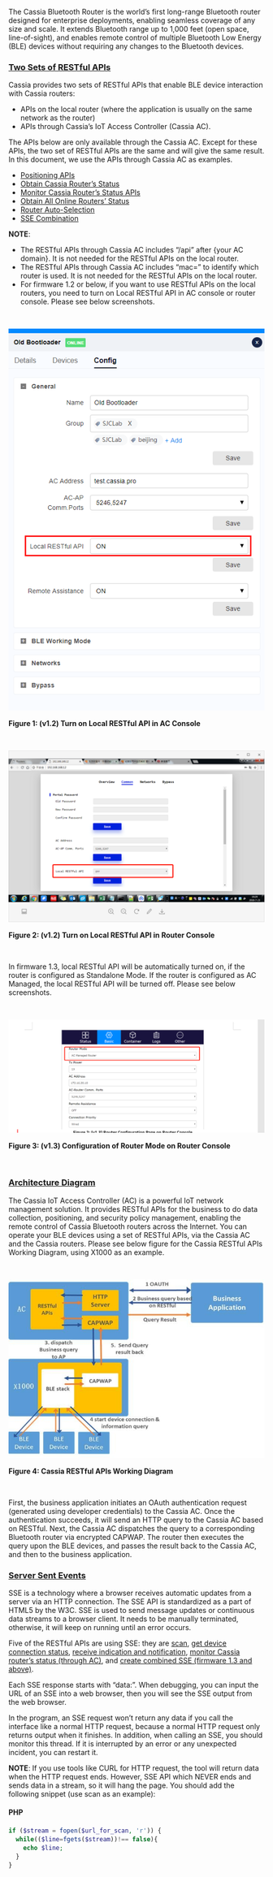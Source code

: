 The Cassia Bluetooth Router is the world’s first long-range Bluetooth router designed for
enterprise deployments, enabling seamless coverage of any size and scale. It extends
Bluetooth range up to 1,000 feet (open space, line-of-sight), and enables remote control of
multiple Bluetooth Low Energy (BLE) devices without requiring any changes to the Bluetooth
devices.

### [Two Sets of RESTful APIs](#two-sets-of-restful-apis)
Cassia provides two sets of RESTful APIs that enable BLE device interaction with Cassia
routers:
  * APIs on the local router (where the application is usually on the same network as the
router)
  * APIs through Cassia’s IoT Access Controller (Cassia AC).

The APIs below are only available through the Cassia AC. Except for these APIs, the two set
of RESTful APIs are the same and will give the same result. In this document, we use the
APIs through Cassia AC as examples.
  * [Positioning APIs](https://github.com/CassiaNetworks/CassiaSDKGuide/wiki/RESTful-API#positioning-api)
  * [Obtain Cassia Router’s Status](https://github.com/CassiaNetworks/CassiaSDKGuide/wiki/RESTful-API#obtain-cassia-routers-status-through-ac)
  * [Monitor Cassia Router’s Status APIs](https://github.com/CassiaNetworks/CassiaSDKGuide/wiki/RESTful-API#monitor-cassia-routers-status-through-ac)
  * [Obtain All Online Routers’ Status](https://github.com/CassiaNetworks/CassiaSDKGuide/wiki/RESTful-API#obtain-all-online-routers-status-through-ac)
  * [Router Auto-Selection](https://github.com/CassiaNetworks/CassiaSDKGuide/wiki/RESTful-API#router-auto-selection-api)
  * [SSE Combination](https://github.com/CassiaNetworks/CassiaSDKGuide/wiki/RESTful-API#sse-combination-api)

**NOTE**:
  * The RESTful APIs through Cassia AC includes “/api” after {your AC domain}. It is not
needed for the RESTful APIs on the local router.
  * The RESTful APIs through Cassia AC includes “mac=<mac>” to identify which router is
used. It is not needed for the RESTful APIs on the local router.
  * For firmware 1.2 or below, if you want to use RESTful APIs on the local routers, you
need to turn on Local RESTful API in AC console or router console. Please see below
screenshots.

<br />

![Figure 1](https://github.com/CassiaNetworks/CassiaSDKGuideResources/blob/master/images/f1.png)

**Figure 1: (v1.2) Turn on Local RESTful API in AC Console**

<br />

![Figure 2](https://github.com/CassiaNetworks/CassiaSDKGuideResources/blob/master/images/f2.png)

**Figure 2: (v1.2) Turn on Local RESTful API in Router Console**

<br />

In firmware 1.3, local RESTful API will be automatically turned on, if the router is
configured as Standalone Mode. If the router is configured as AC Managed, the local
RESTful API will be turned off. Please see below screenshots.

<br />

![Figure 3](https://github.com/CassiaNetworks/CassiaSDKGuideResources/blob/master/images/f3.png)

**Figure 3: (v1.3) Configuration of Router Mode on Router Console**

<br />

### [Architecture Diagram](#architecture-diagram)
The Cassia IoT Access Controller (AC) is a powerful IoT network management solution. It
provides RESTful APIs for the business to do data collection, positioning, and security policy
management, enabling the remote control of Cassia Bluetooth routers across the Internet.
You can operate your BLE devices using a set of RESTful APIs, via the Cassia AC and the
Cassia routers. Please see below figure for the Cassia RESTful APIs Working Diagram, using
X1000 as an example.

<br />

![Figure 4](https://github.com/CassiaNetworks/CassiaSDKGuideResources/blob/master/images/f4.png)

**Figure 4: Cassia RESTful APIs Working Diagram**

<br />

First, the business application initiates an OAuth authentication request (generated using
developer credentials) to the Cassia AC. Once the authentication succeeds, it will send an
HTTP query to the Cassia AC based on RESTful. Next, the Cassia AC dispatches the query to a
corresponding Bluetooth router via encrypted CAPWAP. The router then executes the query
upon the BLE devices, and passes the result back to the Cassia AC, and then to the business
application.

### [Server Sent Events](#server-sent-events)
SSE is a technology where a browser receives automatic updates from a server via an HTTP
connection. The SSE API is standardized as a part of HTML5 by the W3C. SSE is used to send
message updates or continuous data streams to a browser client. It needs to be manually
terminated, otherwise, it will keep on running until an error occurs.

Five of the RESTful APIs are using SSE: they are [scan](https://github.com/CassiaNetworks/CassiaSDKGuide/wiki/RESTful-API#scan-bluetooth-devices), [get device connection
status](https://github.com/CassiaNetworks/CassiaSDKGuide/wiki/RESTful-API#get-device-connection-status), [receive indication and notification](https://github.com/CassiaNetworks/CassiaSDKGuide/wiki/RESTful-API#receive-notification-and-indication), [monitor Cassia
router’s status (through AC)](https://github.com/CassiaNetworks/CassiaSDKGuide/wiki/RESTful-API#monitor-cassia-routers-status-through-ac), and [create combined SSE (firmware 1.3 and above)](https://github.com/CassiaNetworks/CassiaSDKGuide/wiki/RESTful-API#create-combined-sse).

Each SSE response starts with “data:”. When debugging, you can input the URL of an SSE
into a web browser, then you will see the SSE output from the web browser.

In the program, an SSE request won’t return any data if you call the interface like a normal
HTTP request, because a normal HTTP request only returns output when it finishes. In
addition, when calling an SSE, you should monitor this thread. If it is interrupted by an error
or any unexpected incident, you can restart it.

**NOTE**: If you use tools like CURL for HTTP request, the tool will return data when the HTTP
request ends. However, SSE API which NEVER ends and sends data in a stream, so it will
hang the page. You should add the following snippet (use scan as an example):

#### PHP
```php
if ($stream = fopen($url_for_scan, 'r')) {
  while(($line=fgets($stream))!== false){
    echo $line;
  }
}
```
